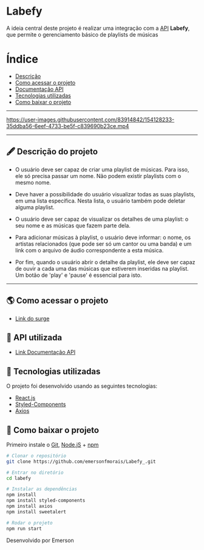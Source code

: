 # Labefy

A ideia central deste projeto é realizar uma integração com a [API](https://documenter.getpostman.com/view/7549981/SztBc8eT?version=latest) **Labefy**, que permite o gerenciamento básico de playlists de músicas

# Índice

- [Descrição](#-descrição-do-projeto)
- [Como acessar o projeto](#-como-acessar-o-projeto)
- [Documentação API](#-API-utilizada)
- [Tecnologias utilizadas](#-tecnologias-utilizadas)
- [Como baixar o projeto](#-como-baixar-o-projeto)


---


https://user-images.githubusercontent.com/83914842/154128233-35ddba56-6eef-4733-be5f-c839690b23ce.mp4



---

## 🖋 Descrição do projeto

-   O usuário deve ser capaz de criar uma playlist de músicas. Para isso, ele só precisa passar um nome. Não podem existir playlists com o mesmo nome.

-   Deve haver a possibilidade do usuário visualizar todas as suas playlists, em uma lista específica. Nesta lista, o usuário também pode deletar alguma playlist.

-   O usuário deve ser capaz de visualizar os detalhes de uma playlist: o seu nome e as músicas que fazem parte dela.

-   Para adicionar músicas à playlist, o usuário deve informar: o nome, os artistas relacionados (que pode ser só um cantor ou uma banda) e um link com o arquivo de áudio correspondente a esta música.

- Por fim, quando o usuário abrir o detalhe da playlist, ele deve ser capaz de ouvir a cada uma das músicas que estiverem inseridas na playlist. Um botão de 'play' e 'pause' é essencial para isto.

---

## 🌎 Como acessar o projeto

- [Link do surge](https://endurable-show.surge.sh/)

## 🎼 API utilizada

- [Link Documentação API](https://documenter.getpostman.com/view/7549981/SztBc8eT?version=latest)



## 🚀 Tecnologias utilizadas

O projeto foi desenvolvido usando as seguintes tecnologias:

- [React.js](https://pt-br.reactjs.org/docs/getting-started.html)
- [Styled-Components](https://styled-components.com/docs)
- [Axios](https://axios-http.com/ptbr/docs/intro)

## 💾 Como baixar o projeto

Primeiro instale o [Git](https://git-scm.com/), [Node.jS](https://nodejs.org/pt-br/download/) + [npm](https://www.npmjs.com/get-npm)
```bash
# Clonar o repositório
git clone https://github.com/emersonfmorais/Labefy_.git

# Entrar no diretório
cd labefy

# Instalar as dependências
npm install
npm install styled-components
npm install axios
npm install sweetalert

# Rodar o projeto
npm run start
```
Desenvolvido por Emerson
